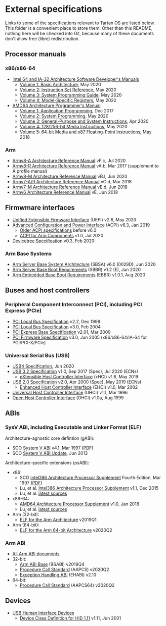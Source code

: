 # External specifications

Links to some of the specifications relevant to Tartan OS are listed below. This folder is
a convenient place to store them. Other than this README, nothing here will be checked
into Git, because many of these documents don't allow free (libre) redistribution.


## Processor manuals

### x86/x86-64

  * [Intel 64 and IA-32 Architecture Software Developer's Manuals](https://software.intel.com/content/www/us/en/develop/articles/intel-sdm.html)
    * [Volume 1: Basic Architecture](https://software.intel.com/content/www/us/en/develop/download/intel-64-and-ia-32-architectures-software-developers-manual-volume-1-basic-architecture.html),
      May 2020
    * [Volume 2: Instruction Set Reference](https://software.intel.com/content/www/us/en/develop/download/intel-64-and-ia-32-architectures-sdm-combined-volumes-2a-2b-2c-and-2d-instruction-set-reference-a-z.html),
      May 2020
    * [Volume 3: System Programming Guide](https://software.intel.com/content/www/us/en/develop/download/intel-64-and-ia-32-architectures-sdm-combined-volumes-3a-3b-3c-and-3d-system-programming-guide.html),
      May 2020
    * [Volume 4: Model-Specific Registers](https://software.intel.com/content/www/us/en/develop/download/intel-64-and-ia-32-architectures-software-developers-manual-volume-4-model-specific-registers.html),
      May 2020
  * [AMD64 Architecture Programmer's Manual](https://developer.amd.com/resources/developer-guides-manuals/)
    * [Volume 1: Application Programming](http://support.amd.com/TechDocs/24592.pdf),
      Dec 2017
    * [Volume 2: System Programming](http://support.amd.com/TechDocs/24593.pdf),
      May 2020
    * [Volume 3: General-Purpose and System Instructions](http://support.amd.com/TechDocs/24594.pdf),
      Apr 2020
    * [Volume 4: 128/256-bit Media Instructions](http://support.amd.com/TechDocs/26568.pdf),
      May 2020
    * [Volume 5: 64-bit Media and x87 Floating-Point Instructions](https://www.amd.com/system/files/TechDocs/26569_APM_V5.pdf),
      May 2018

### Arm

  * [Armv8-A Architecture Reference Manual](https://developer.arm.com/documentation/ddi0487/latest)
    vF.c, Jul 2020
  * [Armv8-R Architecture Reference Manual](https://developer.arm.com/documentation/ddi0568/latest)
    vA.b, Mar 2017 (supplement to A profile manual)
  * [Armv8-M Architecture Reference Manual](https://developer.arm.com/documentation/ddi0553/latest)
    vB.l, Jun 2020
  * [Armv7-A/R Architecture Reference Manual](https://developer.arm.com/documentation/ddi0406/latest)
    vC.d, Mar 2018
  * [Armv7-M Architecture Reference Manual](https://developer.arm.com/documentation/ddi0403/latest)
    vE.d, Jun 2018
  * [Armv6 Architecture Reference Manual](https://developer.arm.com/documentation/ddi0419/latest)
    vE, Jun 2018


## Firmwmare interfaces

  * [Unified Extensible Firmware Interface](https://uefi.org/specifications) (UEFI) v2.8,
    May 2020
  * [Advanced Configuration and Power Interface](https://uefi.org/specifications) (ACPI)
    v6.3, Jan 2019
    * [Older ACPI specifications](https://uefi.org/acpi/specs) before v6.0
    * [ACPI for Arm Components](https://developer.arm.com/documentation/den0093/latest)
      v1.0, Jul 2020
  * [Devicetree Specification](https://www.devicetree.org/specifications/) v0.3, Feb 2020

### Arm Base Systems

  * [Arm Server Base System Architecture](https://developer.arm.com/documentation/den0029/latest)
    (SBSA) v6.0 (0029D), Jun 2020
  * [Arm Server Base Boot Requirements](https://developer.arm.com/documentation/den0044/latest)
    (SBBR) v1.2 (E), Jun 2020
  * [Arm Embedded Base Boot Requirements](https://github.com/ARM-software/ebbr/releases)
    (EBBR) v1.0.1, Aug 2020


## Buses and host controllers

### Peripheral Component Interconnect (PCI), including PCI Express (PCIe)

  * [PCI Local Bus Specification](https://www.ics.uci.edu/~harris/ics216/pci/PCI_22.pdf)
    v2.2, Dec 1998
  * [PCI Local Bus Specification](https://lekensteyn.nl/files/docs/PCI_SPEV_V3_0.pdf)
    v3.0, Feb 2004
  * [PCI Express Base Specification](https://www.intel.com/content/dam/altera-www/global/en_US/uploads/e/e2/PCI_Express_Base_r2.1.pdf)
    v2.01, Mar 2009
  * [PCI Firmware Specification](http://read.pudn.com/downloads211/doc/comm/994029/pcifw_r3_0_updated.pdf)
    v3.0, Jun 2005 (x86/x86-64/IA-64 for PCI/PCI-X/PCIe)

### Universal Serial Bus (USB)

  * [USB4 Specification](https://www.usb.org/document-library/usb4tm-specification),
    Jun 2020
  * [USB 3.2 Specification](https://www.usb.org/document-library/usb-32-specification-released-september-22-2017-and-ecns)
    v1.0, Sep 2017 (Spec), Jul 2020 (ECNs)
    * [eXtensible Host Controller Interface](https://www.intel.com/content/www/us/en/products/docs/io/universal-serial-bus/extensible-host-controler-interface-usb-xhci.html)
      (xHCI) v1.9, May 2019
  * [USB 2.0 Specification](https://www.usb.org/document-library/usb-20-specification)
    v2.0, Apr 2000 (Spec), May 2019 (ECNs)
    * [Enhanced Host Controller Interface](https://www.intel.com/content/www/us/en/products/docs/io/universal-serial-bus/ehci-specification-for-usb.html)
      (EHCI) v1.0, Mar 2002
  * [Universal Host Controller Interface](ftp://ftp.netbsd.org/pub/NetBSD/misc/blymn/uhci11d.pdf)
    (UHCI) v1.1, Mar 1996
  * [Open Host Controller Interface](https://www.getusb.info/resources/hcir1_0a.pdf)
    (OHCI) v1.0a, Aug 1999


## ABIs

### SysV ABI, including Executable and Linker Format (ELF)

Architecture-agnostic core defintion (gABI):
  * SCO [System V ABI](http://www.sco.com/developers/devspecs/)
    v4.1, Mar 1997
    ([PDF](http://www.sco.com/developers/devspecs/gabi41.pdf))
  * SCO [System V ABI Update](http://www.sco.com/developers/gabi/latest/contents.html),
    Jun 2013

Architecture-specific extensions (psABI):
  * x86:
    * SCO [Intel386 Architecture Processor Supplement](http://www.sco.com/developers/devspecs/)
      Fourth Edition, Mar 1997
      ([PDF](http://www.sco.com/developers/devspecs/abi386-4.pdf))
    * Lu, et al. [Intel386 Architecture Processor Supplement](https://raw.githubusercontent.com/wiki/hjl-tools/x86-psABI/intel386-psABI-1.1.pdf)
      v1.1, Dec 2015
    * Lu, et al. [latest sources](https://gitlab.com/x86-psABIs/i386-ABI)
  * x86-64:
    * [AMD64 Architecture Processor Supplement](https://raw.githubusercontent.com/wiki/hjl-tools/x86-psABI/x86-64-psABI-1.0.pdf)
      v1.0, Jan 2018
    * Lu, et al. [latest sources](https://gitlab.com/x86-psABIs/x86-64-ABI)
  * Arm (32-bit):
    * [ELF for the Arm Architecture](https://developer.arm.com/documentation/ihi0044/latest)
      v2019Q1
  * Arm (64-bit):
    * [ELF for the Arm 64-bit Architecture](https://developer.arm.com/documentation/ihi0056/latest)
      v2020Q2

### Arm ABI

  * [All Arm ABI documents](https://developer.arm.com/architectures/system-architectures/software-standards/abi)
  * 32-bit:
    * [Arm ABI Base](https://developer.arm.com/documentation/ihi0036/latest)
      (BSABI) v2019Q4
    * [Procedure Call Standard](https://developer.arm.com/documentation/ihi0042/latest)
      (AAPCS) v2020Q2
    * [Exception Handling ABI](https://developer.arm.com/documentation/ihi0038/latest)
      (EHABI) v2.10
  * 64-bit:
    * [Procedure Call Standard](https://github.com/ARM-software/abi-aa/releases)
      (AAPCS64) v2020Q2


## Devices

  * [USB Human Interface Devices](https://www.usb.org/hid)
    * [Device Class Definition for HID 1.11](https://www.usb.org/document-library/device-class-definition-hid-111)
      v1.11, Jun 2001
